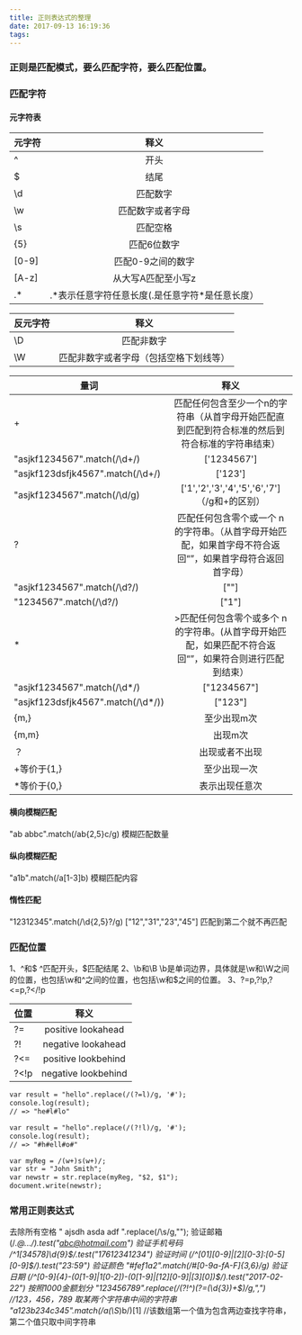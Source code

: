 ```yaml
---
title: 正则表达式的整理
date: 2017-09-13 16:19:36
tags:
---
```

### 正则是匹配模式，要么匹配字符，要么匹配位置。
### 匹配字符
#### 元字符表
| 元字符       | 释义          | 
| ------------- |:-------------:| 
| ^     | 开头 |
| $     | 结尾      |   
| \d    | 匹配数字      |    
| \w     | 匹配数字或者字母 | 
| \s     | 匹配空格      |   
| {5}   | 匹配6位数字      |   
| [0-9]     | 匹配0-9之间的数字 | 
| [A-z]    | 从大写A匹配至小写z      | 
| .\*    | .\*表示任意字符任意长度(.是任意字符\*是任意长度）      | 

| 反元字符       | 释义           | 
| ------------- |:-------------:| 
| \D    | 匹配非数字 |
| \W    | 匹配非数字或者字母（包括空格下划线等）      | 

| 量词       | 释义           | 
| ------------- |:-------------:| 
| \+    | 匹配任何包含至少一个n的字符串（从首字母开始匹配直到匹配到符合标准的然后到符合标准的字符串结束） |
| "asjkf1234567".match(/\d+/)    | ['1234567'] | 
| "asjkf123dsfjk4567".match(/\d+/)    | ['123']      |  
| "asjkf1234567".match(/\d/g)    | ['1','2','3','4','5','6','7']（/g和+的区别）  |
| ?    | 匹配任何包含零个或一个 n 的字符串。（从首字母开始匹配，如果首字母不符合返回“”，如果首字母符合返回首字母） |
| "asjkf1234567".match(/\d?/)    | [""]      |
| "1234567".match(/\d?/)    | ["1"]  |
| \*    | >匹配任何包含零个或多个 n 的字符串。(从首字母开始匹配，如果匹配不符合返回“”，如果符合则进行匹配到结束） |
| "asjkf1234567".match(/\d*/)   | ["1234567"]      |
| "asjkf123dsfjk4567".match(/\d*/))   | ["123"] |
| {m,}    | 至少出现m次 |
| {m,m}    | 出现m次      | 
| ？	|出现或者不出现|
|+等价于{1,}|至少出现一次|
|*等价于{0,}|表示出现任意次|


#### 横向模糊匹配
"ab abbc".match(/ab{2,5}c/g)
模糊匹配数量
#### 纵向模糊匹配
"a1b".match(/a[1-3]b)
模糊匹配内容
#### 惰性匹配
"12312345".match(/\d{2,5}?/g)
["12","31","23","45"]
匹配到第二个就不再匹配
### 匹配位置
1、^和$
^匹配开头，$匹配结尾
2、\b和\B
\b是单词边界，具体就是\w和\W之间的位置，也包括\w和^之间的位置，也包括\w和$之间的位置。
3、?=p,?!p,?<=p,?</!p

|  位置		| 释义           | 
| ------------- |:-------------:| 
| ?=    | positive lookahead |
| ?!    | negative lookahead|
| ?<=    |  positive lookbehind|
| ?<\!p    | negative lookbehind |  

```HTML
var result = "hello".replace(/(?=l)/g, '#');
console.log(result); 
// => "he#l#lo"

var result = "hello".replace(/(?!l)/g, '#');
console.log(result); 
// => "#h#ell#o#"
```


```HTML
var myReg = /(w+)s(w+)/; 
var str = "John Smith"; 
var newstr = str.replace(myReg, "$2, $1"); 
document.write(newstr); 
```

### 常用正则表达式
去除所有空格
"  ajsdh asda adf ".replace(/\s/g,"");
验证邮箱
(/.*@.*\..*/).test("abc@hotmail.com")
验证手机号码
/^1[34578]\d{9}$/.test("17612341234")
验证时间
(/^[01][0-9]|[2][0-3]:[0-5][0-9]$/).test("23:59")
验证颜色
"#fef1a2".match(/#[0-9a-fA-F]{3,6}/g)
验证日期
(/^[0-9]{4}-(0[1-9]|1[0-2])-(0[1-9]|[12][0-9]|[3][0])$/).test("2017-02-22")
按照1000金额划分
"123456789".replace(/(?!^)(?=(\d{3})+$)/g,",")     //123，456，789
取某两个字符串中间的字符串
"a123b234c345".match(/a(\S*)b/)[1]      //该数组第一个值为包含两边查找字符串，第二个值只取中间字符串

